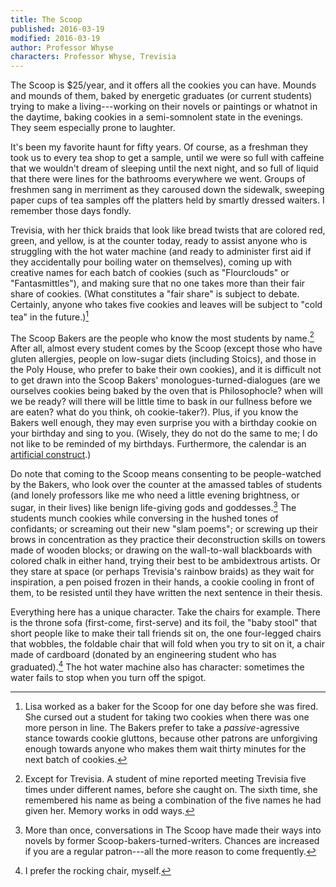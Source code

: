 ```yaml
---
title: The Scoop
published: 2016-03-19
modified: 2016-03-19
author: Professor Whyse
characters: Professor Whyse, Trevisia
---
```


The Scoop is $25/year, and it offers all the cookies you can have. Mounds and mounds of them, baked by energetic graduates (or current students) trying to make a living---working on their novels or paintings or whatnot in the daytime, baking cookies in a semi-somnolent state in the evenings. They seem especially prone to laughter.

<!--more-->

It's been my favorite haunt for fifty years. Of course, as a freshman they took us to every tea shop to get a sample, until we were so full with caffeine that we wouldn't dream of sleeping until the next night, and so full of liquid that there were lines for the bathrooms everywhere we went. Groups of freshmen sang in merriment as they caroused down the sidewalk, sweeping paper cups of tea samples off the platters held by smartly dressed waiters. I remember those days fondly.

Trevisia, with her thick braids that look like bread twists that are colored red, green, and yellow, is at the counter today, ready to assist anyone who is struggling with the hot water machine (and ready to administer first aid if they accidentally pour boiling water on themselves), coming up with creative names for each batch of cookies (such as "Flourclouds" or "Fantasmittles"), and making sure that no one takes more than their fair share of cookies. (What constitutes a "fair share" is subject to debate. Certainly, anyone who takes five cookies and leaves will be subject to "cold tea" in the future.)[^f1]

[^f1]: Lisa worked as a baker for the Scoop for one day before she was fired. She cursed out a student for taking two cookies when there was one more person in line. The Bakers prefer to take a *passive*-agressive stance towards cookie gluttons, because other patrons are unforgiving enough towards anyone who makes them wait thirty minutes for the next batch of cookies.

The Scoop Bakers are the people who know the most students by name.[^f3] After all, almost every student comes by the Scoop (except those who have gluten allergies, people on low-sugar diets (including Stoics), and those in the Poly House, who prefer to bake their own cookies), and it is difficult not to get drawn into the Scoop Bakers' monologues-turned-dialogues (are we ourselves cookies being baked by the oven that is Philosophocle? when will we be ready? will there will be little time to bask in our fullness before we are eaten? what do you think, oh cookie-taker?). Plus, if you know the Bakers well enough, they may even surprise you with a birthday cookie on your birthday and sing to you. (Wisely, they do not do the same to me; I do not like to be reminded of my birthdays. Furthermore, the calendar is an [artificial construct](leap-day.html).)

Do note that coming to the Scoop means consenting to be people-watched by the Bakers, who look over the counter at the amassed tables of students (and lonely professors like me who need a little evening brightness, or sugar, in their lives) like benign life-giving gods and goddesses.[^f2] The students munch cookies while conversing in the hushed tones of confidants; or screaming out their new "slam poems"; or screwing up their brows in concentration as they practice their deconstruction skills on towers made of wooden blocks; or drawing on the wall-to-wall blackboards with colored chalk in either hand, trying their best to be ambidextrous artists. Or they stare at space (or perhaps Trevisia's rainbow braids) as they wait for inspiration, a pen poised frozen in their hands, a cookie cooling in front of them, to be resisted until they have written the next sentence in their thesis.

[^f3]: Except for Trevisia. A student of mine reported meeting Trevisia five times under different names, before she caught on. The sixth time, she remembered his name as being a combination of the five names he had given her. Memory works in odd ways.

[^f2]: More than once, conversations in The Scoop have made their ways into novels by former Scoop-bakers-turned-writers. Chances are increased if you are a regular patron---all the more reason to come frequently.

Everything here has a unique character. Take the chairs for example. There is the throne sofa (first-come, first-serve) and its foil, the  "baby stool" that short people like to make their tall friends sit on, the one four-legged chairs that wobbles, the foldable chair that will fold when you try to sit on it, a chair made of cardboard (donated by an engineering student who has graduated).[^f4] The hot water machine also has character: sometimes the water fails to stop when you turn off the spigot.

[^f4]: I prefer the rocking chair, myself.
